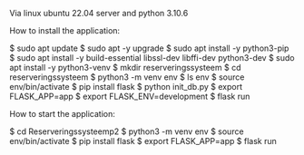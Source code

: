 Via linux ubuntu 22.04 server and python 3.10.6

How to install the application:

$ sudo apt update
$ sudo apt -y upgrade
$ sudo apt install -y python3-pip
$ sudo apt install -y build-essential libssl-dev libffi-dev python3-dev
$ sudo apt install -y python3-venv
$ mkdir reserveringssysteem
$ cd reserveringssysteem
$ python3 -m venv env
$ ls env
$ source env/bin/activate
$ pip install flask
$ python init_db.py
$ export FLASK_APP=app
$ export FLASK_ENV=development
$ flask run

How to start the application:

$ cd Reserveringssysteemp2
$ python3 -m venv env
$ source env/bin/activate
$ pip install flask
$ export FLASK_APP=app
$ flask run
